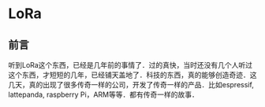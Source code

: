 # LoRa

## 前言

听到LoRa这个东西，已经是几年前的事情了．过的真快，当时还没有几个人听过这个东西，才短短的几年，已经铺天盖地了．科技的东西，真的能够创造奇迹．这几天，真的出现了很多传奇一样的公司，开发了传奇一样的产品．比如espressif, lattepanda, raspberry Pi，ARM等等．都有传奇一样的故事．
